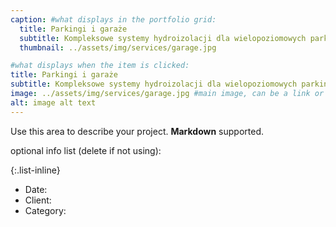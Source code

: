 ```yaml
---
caption: #what displays in the portfolio grid:
  title: Parkingi i garaże
  subtitle: Kompleksowe systemy hydroizolacji dla wielopoziomowych parkingów oraz garaży podziemnych.
  thumbnail: ../assets/img/services/garage.jpg

#what displays when the item is clicked:
title: Parkingi i garaże
subtitle: Kompleksowe systemy hydroizolacji dla wielopoziomowych parkingów oraz garaży podziemnych.
image: ../assets/img/services/garage.jpg #main image, can be a link or a file in assets/img/portfolio
alt: image alt text
---
```


Use this area to describe your project. **Markdown** supported.

optional info list (delete if not using):

{:.list-inline}

- Date:
- Client:
- Category:
